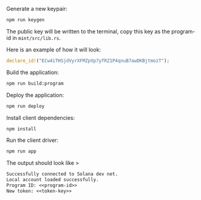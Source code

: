 Generate a new keypair:
```sh
npm run keygen
```

The public key will be written to the terminal, copy this key as the program-id in `mint/src/lib.rs`.

Here is an example of how it will look:
```rs
declare_id!("ECw4iTHSjdVyrXFMZpVp7yfRZ1P4qnuB7awDKBjtmozT");
```

Build the application:
```sh
npm run build:program
```

Deploy the application:
```sh
npm run deploy
```

Install client dependencies:
```sh
npm install
```

Run the client driver:
```sh
npm run app
```

The output should look like >
```txt
Successfully connected to Solana dev net.
Local account loaded successfully.
Program ID: <<program-id>>
New token: <<token-key>>
```